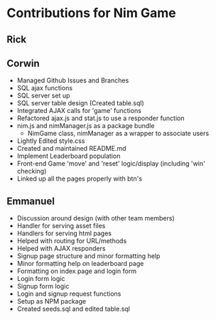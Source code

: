 # Contributions for Nim Game
## Rick

## Corwin
* Managed Github Issues and Branches
* SQL ajax functions
* SQL server set up
* SQL server table design (Created table.sql)
* Integrated AJAX calls for 'game' functions
* Refactored ajax.js and stat.js to use a responder function
* nim.js and nimManager.js as a package bundle
  * NimGame class, nimManager as a wrapper to associate users
* Lightly Edited style.css
* Created and maintained README.md
* Implement Leaderboard population
* Front-end Game 'move' and 'reset' logic/display (including 'win' checking)
* Linked up all the pages properly with btn's

## Emmanuel
* Discussion around design (with other team members)
* Handler for serving asset files
* Handlers for serving html pages
* Helped with routing for URL/methods
* Helped with AJAX responders
* Signup page structure and minor formatting help
* Minor formatting help on leaderboard page
* Formatting on index page and login form
* Login form logic
* Signup form logic
* Login and signup request functions
* Setup as NPM package
* Created seeds.sql and edited table.sql